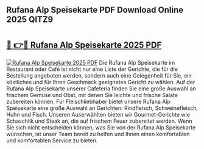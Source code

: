 ## Rufana Alp Speisekarte PDF Download Online 2025 QITZ9

# <h2><a href="http://gc9g1wm.nevu.top/?p=Rufana+Alp+Speisekarte">🔗 👉🔴 Rufana Alp Speisekarte 2025 PDF</a></h2>

[![Rufana Alp Speisekarte 2025 PDF](https://i.imgur.com/dBaPXMq.png)](http://gc9g1wm.nevu.top/?p=Rufana+Alp+Speisekarte)
Die Rufana Alp Speisekarte im Restaurant oder Café ist nicht nur eine Liste der Gerichte, die für die Bestellung angeboten werden, sondern auch eine Gelegenheit für Sie, ein köstliches und für Ihren Geschmack geeignetes Gericht zu wählen. Auf der Rufana Alp Speisekarte unserer Cafeteria finden Sie eine große Auswahl an frischem Gemüse und Obst, mit denen Sie leichte und frische Salate zubereiten können. Für Fleischliebhaber bietet unsere Rufana Alp Speisekarte eine große Auswahl an Gerichten: Rindfleisch, Schweinefleisch, Huhn und Fisch. Unseren Auserwählten bieten wir Gourmet-Gerichte wie Schaschlik und Steak an, die auf frischem Feuer zubereitet werden. Wenn Sie sich nicht entscheiden können, was Sie von der Rufana Alp Speisekarte wünschen, ist unser Team bereit zu helfen und Ihnen einen komfortablen und komfortablen Service zu bieten.
